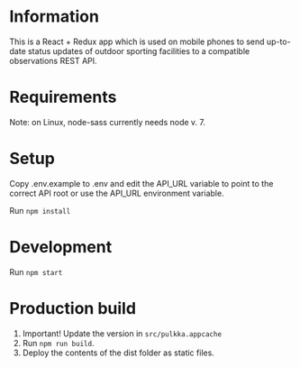 # Information #

This is a React + Redux app which is used on mobile phones to send
up-to-date status updates of outdoor sporting facilities to a
compatible observations REST API.

# Requirements #

Note: on Linux, node-sass currently needs node v. 7.

# Setup #

Copy .env.example to .env and edit the API_URL variable to
point to the correct API root or use the API_URL environment variable.

Run `npm install`

# Development #

Run `npm start`

# Production build #

1. Important! Update the version in `src/pulkka.appcache`
2. Run `npm run build`.
3. Deploy the contents of the dist folder as static files.
